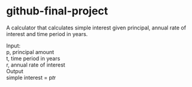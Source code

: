# github-final-project

A calculator that calculates simple interest given principal, annual rate of interest and time period in years.

Input:<br>
   p, principal amount<br>
   t, time period in years<br>
   r, annual rate of interest<br>
Output<br>
   simple interest = p*t*r<br>
